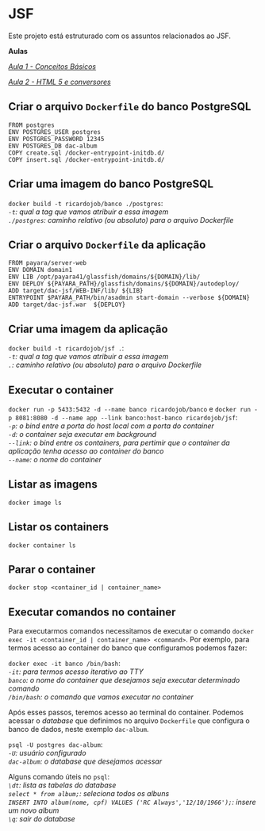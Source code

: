 # JSF

Este projeto está estruturado com os assuntos relacionados ao JSF.

**Aulas**

*[Aula 1 - Conceitos Básicos ](https://github.com/ifpb-disciplinas-2017-2/dac-jsf/commit/a1a3dbf7c98399c82ee42dcfe6a00632a64d6f50)*

*[Aula 2 - HTML 5 e conversores ](https://github.com/ifpb-disciplinas-2017-2/dac-jsf/commit/20232ed4246313acf48df330554f1ec6709dedb1)*

## Criar o arquivo `Dockerfile` do banco PostgreSQL
```
FROM postgres
ENV POSTGRES_USER postgres
ENV POSTGRES_PASSWORD 12345
ENV POSTGRES_DB dac-album
COPY create.sql /docker-entrypoint-initdb.d/
COPY insert.sql /docker-entrypoint-initdb.d/
```
## Criar uma imagem do banco PostgreSQL
`docker build -t ricardojob/banco ./postgres`:  
*`-t`: qual a tag que vamos atribuir a essa imagem*  
*`./postgres`: caminho relativo (ou absoluto) para o arquivo Dockerfile*  


## Criar o arquivo `Dockerfile` da aplicação
```
FROM payara/server-web
ENV DOMAIN domain1
ENV LIB /opt/payara41/glassfish/domains/${DOMAIN}/lib/
ENV DEPLOY ${PAYARA_PATH}/glassfish/domains/${DOMAIN}/autodeploy/
ADD target/dac-jsf/WEB-INF/lib/ ${LIB}
ENTRYPOINT $PAYARA_PATH/bin/asadmin start-domain --verbose ${DOMAIN}
ADD target/dac-jsf.war  ${DEPLOY}

```

## Criar uma imagem da aplicação

`docker build -t ricardojob/jsf .`:  
*`-t`: qual a tag que vamos atribuir a essa imagem*  
*`.`: caminho relativo (ou absoluto) para o arquivo Dockerfile*  

## Executar o container  
`docker run -p 5433:5432 -d --name banco ricardojob/banco` e
`docker run -p 8081:8080 -d --name app --link banco:host-banco ricardojob/jsf`:   
*`-p`: o bind entre a porta do host local com a porta do container*  
*`-d`: o container seja executar em background*  
*`--link`: o bind entre os containers, para pertimir que o container da aplicação tenha acesso ao container do banco*  
*`--name`: o nome do container*  


## Listar as imagens

`docker image ls`

## Listar os containers

`docker container ls`

## Parar o container

`docker stop <container_id | container_name>`

## Executar comandos no container  
Para executarmos comandos necessitamos de executar o comando `docker exec -it <container_id | container_name> <command>`.
Por exemplo, para termos acesso ao container do banco que configuramos podemos fazer:

`docker exec -it banco /bin/bash`:  
*`-it`: para termos acesso iterativo ao TTY*  
*`banco`: o nome do container que desejamos seja executar determinado comando*  
*`/bin/bash`: o comando que vamos executar no container*  

Após esses passos, teremos acesso ao terminal do container. Podemos acessar o _database_ que definimos no arquivo `Dockerfile` que configura o banco de dados, neste exemplo `dac-album`.

`psql -U postgres dac-album`:  
*`-U`: usuário configurado*  
*`dac-album`: o _database_ que desejamos acessar*

Alguns comando úteis no `psql`:  
*`\dt`: lista as tabelas do _database_*    
*`select * from album;`: seleciona todos os albuns*  
*`INSERT INTO album(nome, cpf) VALUES ('RC Always','12/10/1966');`: insere um novo album*    
*`\q`: sair do _database_*  
